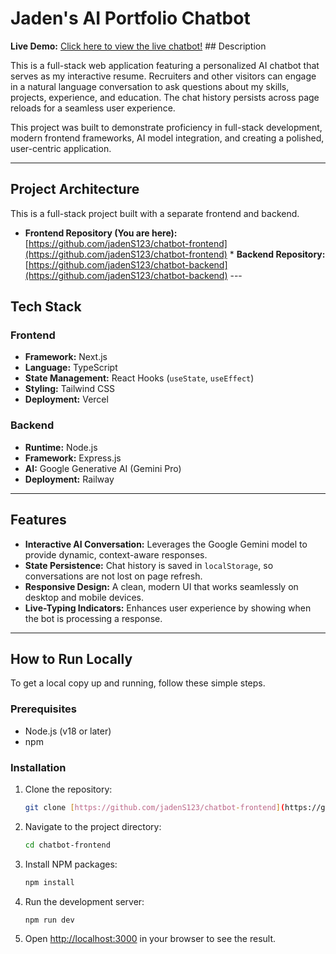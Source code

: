 # Jaden's AI Portfolio Chatbot

**Live Demo:** [Click here to view the live chatbot!](https://askjaden.dev/) ## Description

This is a full-stack web application featuring a personalized AI chatbot that serves as my interactive resume. Recruiters and other visitors can engage in a natural language conversation to ask questions about my skills, projects, experience, and education. The chat history persists across page reloads for a seamless user experience.

This project was built to demonstrate proficiency in full-stack development, modern frontend frameworks, AI model integration, and creating a polished, user-centric application.

---

## Project Architecture

This is a full-stack project built with a separate frontend and backend.

* **Frontend Repository (You are here):** [https://github.com/jadenS123/chatbot-frontend](https://github.com/jadenS123/chatbot-frontend) * **Backend Repository:** [https://github.com/jadenS123/chatbot-backend](https://github.com/jadenS123/chatbot-backend) ---

## Tech Stack

### Frontend
* **Framework:** Next.js
* **Language:** TypeScript
* **State Management:** React Hooks (`useState`, `useEffect`)
* **Styling:** Tailwind CSS
* **Deployment:** Vercel

### Backend
* **Runtime:** Node.js
* **Framework:** Express.js
* **AI:** Google Generative AI (Gemini Pro)
* **Deployment:** Railway

---

## Features

* **Interactive AI Conversation:** Leverages the Google Gemini model to provide dynamic, context-aware responses.
* **State Persistence:** Chat history is saved in `localStorage`, so conversations are not lost on page refresh.
* **Responsive Design:** A clean, modern UI that works seamlessly on desktop and mobile devices.
* **Live-Typing Indicators:** Enhances user experience by showing when the bot is processing a response.

---

## How to Run Locally

To get a local copy up and running, follow these simple steps.

### Prerequisites

* Node.js (v18 or later)
* npm

### Installation

1.  Clone the repository:
    ```bash
    git clone [https://github.com/jadenS123/chatbot-frontend](https://github.com/jadenS123/chatbot-frontend)
    ```
2.  Navigate to the project directory:
    ```bash
    cd chatbot-frontend
    ```
3.  Install NPM packages:
    ```bash
    npm install
    ```
4.  Run the development server:
    ```bash
    npm run dev
    ```
5.  Open [http://localhost:3000](http://localhost:3000) in your browser to see the result.